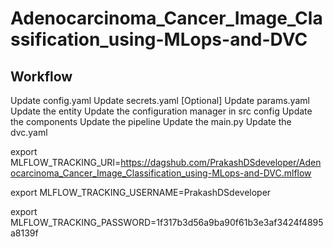 # Adenocarcinoma_Cancer_Image_Classification_using-MLops-and-DVC

## Workflow 
Update config.yaml
Update secrets.yaml [Optional]
Update params.yaml
Update the entity
Update the configuration manager in src config
Update the components
Update the pipeline
Update the main.py
Update the dvc.yaml

<!-- MLFLOW_TRACKING_URI=https://dagshub.com/PrakashDSdeveloper/Adenocarcinoma_Cancer_Image_Classification_using-MLops-and-DVC.mlflow \
MLFLOW_TRACKING_USERNAME=PrakashDSdeveloper \
MLFLOW_TRACKING_PASSWORD=1f317b3d56a9ba90f61b3e3af3424f4895a8139f \ -->

export MLFLOW_TRACKING_URI=https://dagshub.com/PrakashDSdeveloper/Adenocarcinoma_Cancer_Image_Classification_using-MLops-and-DVC.mlflow

export MLFLOW_TRACKING_USERNAME=PrakashDSdeveloper

export MLFLOW_TRACKING_PASSWORD=1f317b3d56a9ba90f61b3e3af3424f4895a8139f